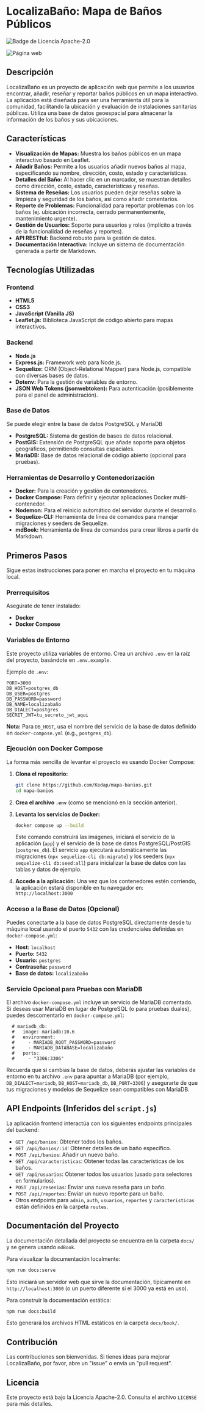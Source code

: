 # LocalizaBaño: Mapa de Baños Públicos

![Badge de Licencia Apache-2.0](https://img.shields.io/badge/License-Apache--2.0-blue.svg)

![Página web](https://mapa.rompevientos.duckdns.org/)

## Descripción

LocalizaBaño es un proyecto de aplicación web que permite a los usuarios
encontrar, añadir, reseñar y reportar baños públicos en un mapa interactivo. La
aplicación está diseñada para ser una herramienta útil para la comunidad,
facilitando la ubicación y evaluación de instalaciones sanitarias públicas.
Utiliza una base de datos geoespacial para almacenar la información de los
baños y sus ubicaciones.

## Características

- **Visualización de Mapas:** Muestra los baños públicos en un mapa
  interactivo basado en Leaflet.
- **Añadir Baños:** Permite a los usuarios añadir nuevos baños al mapa,
  especificando su nombre, dirección, costo, estado y características.
- **Detalles del Baño:** Al hacer clic en un marcador, se muestran detalles
  como dirección, costo, estado, características y reseñas.
- **Sistema de Reseñas:** Los usuarios pueden dejar reseñas sobre la limpieza
  y seguridad de los baños, así como añadir comentarios.
- **Reporte de Problemas:** Funcionalidad para reportar problemas con los
  baños (ej. ubicación incorrecta, cerrado permanentemente, mantenimiento
  urgente).
- **Gestión de Usuarios:** Soporte para usuarios y roles (implícito a través
  de la funcionalidad de reseñas y reportes).
- **API RESTful:** Backend robusto para la gestión de datos.
- **Documentación Interactiva:** Incluye un sistema de documentación generada
  a partir de Markdown.

## Tecnologías Utilizadas

### Frontend

- **HTML5**
- **CSS3**
- **JavaScript (Vanilla JS)**
- **Leaflet.js:** Biblioteca JavaScript de código abierto para mapas interactivos.

### Backend

- **Node.js**
- **Express.js:** Framework web para Node.js.
- **Sequelize:** ORM (Object-Relational Mapper) para Node.js, compatible con
  diversas bases de datos.
- **Dotenv:** Para la gestión de variables de entorno.
- **JSON Web Tokens (jsonwebtoken):** Para autenticación (posiblemente para
  el panel de administración).

### Base de Datos

Se puede elegir entre la base de datos PostgreSQL y MariaDB

- **PostgreSQL:** Sistema de gestión de bases de datos relacional.
- **PostGIS:** Extensión de PostgreSQL que añade soporte para objetos
  geográficos, permitiendo consultas espaciales.
- **MariaDB:** Base de datos relacional de código abierto (opcional para
  pruebas).

### Herramientas de Desarrollo y Contenedorización

- **Docker:** Para la creación y gestión de contenedores.
- **Docker Compose:** Para definir y ejecutar aplicaciones Docker multi-contenedor.
- **Nodemon:** Para el reinicio automático del servidor durante el desarrollo.
- **Sequelize-CLI:** Herramienta de línea de comandos para manejar migraciones y seeders de Sequelize.
- **mdBook:** Herramienta de línea de comandos para crear libros a partir de Markdown.

## Primeros Pasos

Sigue estas instrucciones para poner en marcha el proyecto en tu máquina local.

### Prerrequisitos

Asegúrate de tener instalado:

- **Docker**
- **Docker Compose**

### Variables de Entorno

Este proyecto utiliza variables de entorno. Crea un archivo `.env` en la raíz del proyecto, basándote en `.env.example`.

Ejemplo de `.env`:

```
PORT=3000
DB_HOST=postgres_db
DB_USER=postgres
DB_PASSWORD=password
DB_NAME=localizabaño
DB_DIALECT=postgres
SECRET_JWT=tu_secreto_jwt_aqui
```

**Nota:** Para `DB_HOST`, usa el nombre del servicio de la base de datos definido en `docker-compose.yml` (e.g., `postgres_db`).

### Ejecución con Docker Compose

La forma más sencilla de levantar el proyecto es usando Docker Compose:

1.  **Clona el repositorio:**

    ```bash
    git clone https://github.com/Kedap/mapa-banios.git
    cd mapa-banios
    ```

2.  **Crea el archivo `.env`** (como se mencionó en la sección anterior).

3.  **Levanta los servicios de Docker:**

    ```bash
    docker compose up --build
    ```

    Este comando construirá las imágenes, iniciará el servicio de la aplicación (`app`) y el servicio de la base de datos PostgreSQL/PostGIS (`postgres_db`).
    El servicio `app` ejecutará automáticamente las migraciones (`npx sequelize-cli db:migrate`) y los seeders (`npx sequelize-cli db:seed:all`) para inicializar la base de datos con las tablas y datos de ejemplo.

4.  **Accede a la aplicación:**
    Una vez que los contenedores estén corriendo, la aplicación estará disponible en tu navegador en:
    `http://localhost:3000`

### Acceso a la Base de Datos (Opcional)

Puedes conectarte a la base de datos PostgreSQL directamente desde tu máquina local usando el puerto `5432` con las credenciales definidas en `docker-compose.yml`:

- **Host:** `localhost`
- **Puerto:** `5432`
- **Usuario:** `postgres`
- **Contraseña:** `password`
- **Base de datos:** `localizabaño`

### Servicio Opcional para Pruebas con MariaDB

El archivo `docker-compose.yml` incluye un servicio de MariaDB comentado. Si deseas usar MariaDB en lugar de PostgreSQL (o para pruebas duales), puedes descomentarlo en `docker-compose.yml`:

```docker
  # mariadb_db:
  #   image: mariadb:10.6
  #   environment:
  #     - MARIADB_ROOT_PASSWORD=password
  #     - MARIADB_DATABASE=localizabaño
  #   ports:
  #     - "3306:3306"
```

Recuerda que si cambias la base de datos, deberás ajustar las variables de entorno en tu archivo `.env` para apuntar a MariaDB (por ejemplo, `DB_DIALECT=mariadb`, `DB_HOST=mariadb_db`, `DB_PORT=3306`) y asegurarte de que tus migraciones y modelos de Sequelize sean compatibles con MariaDB.

## API Endpoints (Inferidos del `script.js`)

La aplicación frontend interactúa con los siguientes endpoints principales del backend:

- `GET /api/banios`: Obtener todos los baños.
- `GET /api/banios/:id`: Obtener detalles de un baño específico.
- `POST /api/banios`: Añadir un nuevo baño.
- `GET /api/caracteristicas`: Obtener todas las características de los baños.
- `GET /api/usuarios`: Obtener todos los usuarios (usado para selectores en formularios).
- `POST /api/resenias`: Enviar una nueva reseña para un baño.
- `POST /api/reportes`: Enviar un nuevo reporte para un baño.
- Otros endpoints para `admin`, `auth`, `usuarios`, `reportes` y `caracteristicas` están definidos en la carpeta `routes`.

## Documentación del Proyecto

La documentación detallada del proyecto se encuentra en la carpeta `docs/` y se genera usando `mdBook`.

Para visualizar la documentación localmente:

```bash
npm run docs:serve
```

Esto iniciará un servidor web que sirve la documentación, típicamente en `http://localhost:3000` (o un puerto diferente si el 3000 ya está en uso).

Para construir la documentación estática:

```bash
npm run docs:build
```

Esto generará los archivos HTML estáticos en la carpeta `docs/book/`.

## Contribución

Las contribuciones son bienvenidas. Si tienes ideas para mejorar LocalizaBaño, por favor, abre un "issue" o envía un "pull request".

## Licencia

Este proyecto está bajo la Licencia Apache-2.0. Consulta el archivo `LICENSE` para más detalles.
